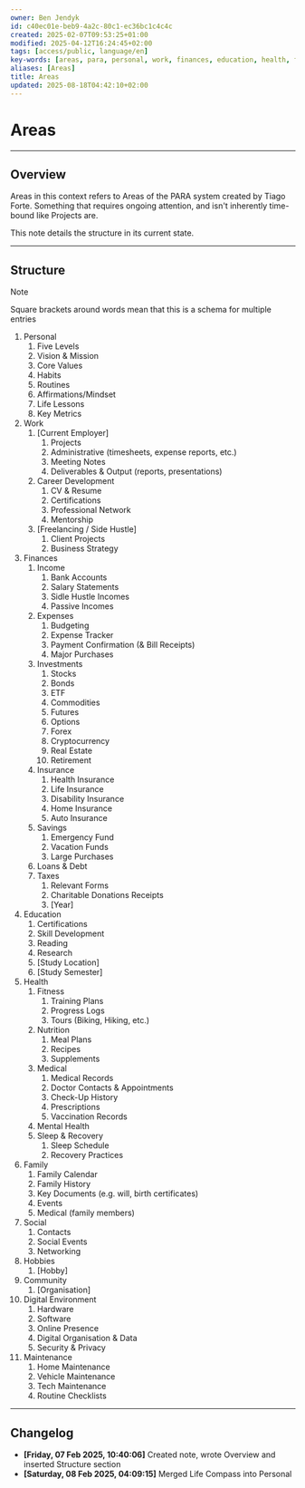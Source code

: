 ```yaml
---
owner: Ben Jendyk
id: c40ec01e-beb9-4a2c-80c1-ec36bc1c4c4c
created: 2025-02-07T09:53:25+01:00
modified: 2025-04-12T16:24:45+02:00
tags: [access/public, language/en]
key-words: [areas, para, personal, work, finances, education, health, family, social, hobbies, community, digital environment, maintenance]
aliases: [Areas]
title: Areas
updated: 2025-08-18T04:42:10+02:00
---
```


# Areas

---

## Overview

Areas in this context refers to Areas of the PARA system created by Tiago Forte. Something that requires ongoing attention, and isn't inherently time-bound like Projects are.

This note details the structure in its current state.

---

## Structure

> [!note]
> Square brackets around words mean that this is a schema for multiple entries

1. Personal
	1. Five Levels
	2. Vision & Mission
	3. Core Values
	4. Habits
	5. Routines
	6. Affirmations/Mindset
	7. Life Lessons
	8. Key Metrics
2. Work
	1. [Current Employer]
		1. Projects
		2. Administrative (timesheets, expense reports, etc.)
		3. Meeting Notes
		4. Deliverables & Output (reports, presentations)
	2. Career Development
		1. CV & Resume
		2. Certifications
		3. Professional Network
		4. Mentorship
	3. [Freelancing / Side Hustle]
		1. Client Projects
		2. Business Strategy
3. Finances
	1. Income
		1. Bank Accounts
		2. Salary Statements
		3. Sidle Hustle Incomes
		4. Passive Incomes
	2. Expenses
		1. Budgeting
		2. Expense Tracker
		3. Payment Confirmation (& Bill Receipts)
		4. Major Purchases
	3. Investments
		1. Stocks
		2. Bonds
		3. ETF
		4. Commodities
		5. Futures
		6. Options
		7. Forex
		8. Cryptocurrency
		9. Real Estate
		10. Retirement
	4. Insurance
		1. Health Insurance
		2. Life Insurance
		3. Disability Insurance
		4. Home Insurance
		5. Auto Insurance
	5. Savings
		1. Emergency Fund
		2. Vacation Funds
		3. Large Purchases
	6. Loans & Debt
	7. Taxes
		1. Relevant Forms
		2. Charitable Donations Receipts
		3. [Year]
4. Education
	1. Certifications
	2. Skill Development
	3. Reading
	4. Research
	5. [Study Location]
	6. [Study Semester]
5. Health
	1. Fitness
		1. Training Plans
		2. Progress Logs
		3. Tours (Biking, Hiking, etc.)
	2. Nutrition
		1. Meal Plans
		2. Recipes
		3. Supplements
	3. Medical
		1. Medical Records
		2. Doctor Contacts & Appointments
		3. Check-Up History
		4. Prescriptions
		5. Vaccination Records
	4. Mental Health
	5. Sleep & Recovery
		1. Sleep Schedule
		2. Recovery Practices
6. Family
	1. Family Calendar
	2. Family History
	3. Key Documents (e.g. will, birth certificates)
	4. Events
	5. Medical (family members)
7. Social
	1. Contacts
	2. Social Events
	3. Networking
8. Hobbies
	1. [Hobby]
9. Community
	1. [Organisation]
10. Digital Environment
	1. Hardware
	2. Software
	3. Online Presence
	4. Digital Organisation & Data
	5. Security & Privacy
11. Maintenance
	1. Home Maintenance
	2. Vehicle Maintenance
	3. Tech Maintenance
	4. Routine Checklists

---

## Changelog

- **[Friday, 07 Feb 2025, 10:40:06]** Created note, wrote Overview and inserted Structure section
- **[Saturday, 08 Feb 2025, 04:09:15]** Merged Life Compass into Personal
